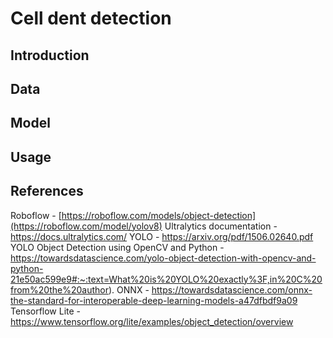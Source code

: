 # Cell dent detection

## Introduction

## Data

## Model

## Usage

## References
Roboflow - [https://roboflow.com/models/object-detection](https://roboflow.com/model/yolov8)
Ultralytics documentation - https://docs.ultralytics.com/
YOLO - https://arxiv.org/pdf/1506.02640.pdf
YOLO Object Detection using OpenCV and Python - https://towardsdatascience.com/yolo-object-detection-with-opencv-and-python-21e50ac599e9#:~:text=What%20is%20YOLO%20exactly%3F,in%20C%20from%20the%20author).
ONNX - https://towardsdatascience.com/onnx-the-standard-for-interoperable-deep-learning-models-a47dfbdf9a09
Tensorflow Lite - https://www.tensorflow.org/lite/examples/object_detection/overview
